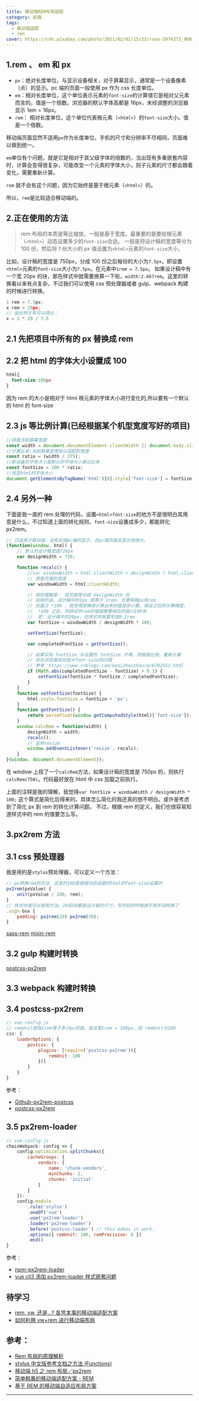 ```yaml
---
title: 移动端REM布局适配
category: 前端
tags:
  - 移动端适配
  - ren
cover: https://cdn.pixabay.com/photo/2021/02/02/15/23/rose-5974372_960_720.jpg
---
```



## 1.rem 、 em 和 px

* `px`：绝对长度单位，与显示设备相关，对于屏幕显示，通常是一个设备像素（点）的显示。pc 端的页面一般使用 px 作为 css 长度单位。
* `em`：相对长度单位，这个单位表示元素的`font-size`的计算值它是相对父元素而言的。值是一个倍数。浏览器的默认字体高都是 16px，未经调整的浏览器显示 1em = 16px。
* `rem`： 相对长度单位，这个单位代表根元素（`<html>`）的`font-size`大小。值是一个倍数。

移动端页面显然不适用`px`作为长度单位，手机的尺寸和分辨率不尽相同，页面难以做到统一。

`em`单位有个问题，就是它是相对于其父级字体的倍数的，当出现有多重嵌套内容时，计算会变得很复杂，可能改变一个元素的字体大小，则子元素的尺寸都会跟着变化，需要重新计算。

`rem` 就不会有这个问题，因为它始终是基于根元素（`<html>`）的。

所以，`rem`是比较适合移动端的。

## 2.正在使用的方法

> rem 布局的本质是等比缩放，一般是基于宽度。最重要的是要给根元素（`<html>`）动态设置多少的`font-size`合适。 一般是将设计稿的宽度等分为 100 份，然后将 1 份大小的 px 值设置为`<html>`元素的`font-size`大小。

比如，设计稿的宽度是 750px，分成 100 份之后每份的大小为`7.5px`，即设置`<html>`元素的`font-size`大小为`7.5px`。在元素中`1rem = 7.5px`。 如果设计稿中有一个宽 20px 的块，那在样式中就需要换算一下啦，`width:2.667rem`。这里的转换看以来有点复杂，不过我们可以使用 css 预处理器或者 gulp、webpack 构建的时候进行转换。

```js
1 rem = 7.5px;
x rem = 20px;
// 由比例关系可以得出：
x = 1 * 20 / 7.5
```

## 2.1 先把项目中所有的 px 替换成 rem

## 2.2 把 html 的字体大小设置成 100

```css
html{
  font-size:100px
}
```

因为 rem 的大小是相对于 html 根元素的字体大小进行变化的,所以要有一个默认的 html 的 font-size

## 2.3 js 等比例计算(已经根据某个机型宽度写好的项目)

```js
//获取当前屏幕宽度
const width = document.documentElement.clientWidth || document.body.clientWidth;
//计算比率:当前屏幕宽度除以适配的宽度
const ratio = (width / 375);
//新设备的字体大小是默认的字体大小乘以比率
const fontSize = 100 * ratio;
//改变html的字体大小
document.getElementsByTagName('html')[0].style['font-size'] = fontSize + 'px'
```

## 2.4 另外一种

下面是我一直的 rem 处理的代码，设置`<html>font-size`的地方不是很明白其用意是什么，不过知道上面的转化规则，`font-size`设置成多少，都能转化 px2rem。

```js
// 只适用于移动端，没有处理pc端的显示，在pc端页面会显示地很大。
(function(window, html) {
    // 默认的设计稿宽度720px
    var designWidth = 720;

    function recalc() {
        //var windowWidth = html.clientWidth < designWidth ? html.clientWidth : designWidth;
        // 获取页面的宽度
        var windowWidth = html.clientWidth;

        // 我的理解是： 将页面等分成 designWidth 份
        // 这样的话，设计稿中的1px 就等于 1rem，方便转换px和rem
        // 后面又 *100 ，我觉得是确保计算出来的值是非小数，保证之后的计算精度。
        //  *100 之后，则样式中rem的值就需要相应的缩小100背
        //  即：设计稿中的20px，在样式中就要写成0.2rem
        var fontSize = windowWidth / designWidth * 100;

        setFontSize(fontSize);

        var completedFontSize = getFontSize();

        // 如果实际 fontSize 与设置的 fontSize 不等，则根据比例，重新计算
        // 存在浏览器自动放大font-size的问题
        // 参考：https://www.cnblogs.com/keaizhouzhou/p/6702551.html
        if (Math.abs(completedFontSize - fontSize) > 0.1) {
            setFontSize(fontSize * fontSize / completedFontSize);
        }
    }
    function setFontSize(fontSize) {
        html.style.fontSize = fontSize + 'px';
    }
    function getFontSize() {
        return parseFloat(window.getComputedStyle(html)['font-size']);
    }
    window.calcRem = function(width) {
        designWidth = width;
        recalc();
        // 监听resize
        window.addEventListener('resize', recalc);
    }
}(window, document.documentElement));


```

在 window 上挂了一个`calcRem`方法，如果设计稿的宽度是 750px 的，则执行`calcRem(750)`。代码最好放在 html 中 css 加载之前执行。

上面的注释是我的理解，我觉得`var fontSize = windowWidth / designWidth * 100;` 这个算式是简化后得来的，具体怎么简化的我还真的想不明白。或许是考虑到了简化 px 到 rem 的转化计算问题。 不过，根据 rem 的定义，我们也很容易知道样式中的 rem 的值要怎么写。

## 3.px2rem 方法

## 3.1 css 预处理器

我是用的是`stylus`预处理器，可以定义一个方法：

```js
// px转换rem的方法，这里的100是根据动态设置的html的font-size设置的
px2rem(pxValue) {
    unit(pxValue / 100, rem);
}
// 样式中就可以使用方法，20和30都是设计稿的尺寸，写代码的时候就不用手动转换了
.sign-box {
    padding: px2rem(20) px2rem(30);
}
```

[sass-rem](https://link.zhihu.com/?target=https%3A//github.com/pierreburel/sass-rem) [mixin-rem](https://github.com/bitmanic/rem)

## 3.2 gulp 构建时转换

[postcss-px2rem](https://www.npmjs.com/package/postcss-px2rem)

## 3.3 webpack 构建时转换

## 3.4 postcss-px2rem

```js
// vue.config.js
// remUnit是指1rem等于多少px的值，我这里1rem = 100px，则 remUnit为100
css: {
    loaderOptions: {
        postcss: {
            plugins: [require('postcss-px2rem')({
                remUnit: 100
            })]
        }
    }
}


```

参考：

* [Github-px2rem-postcss](https://github.com/songsiqi/px2rem-postcss)
* [postcss-px2rem](https://www.jianshu.com/p/5b8b7cd11fce)

## 3.5 px2rem-loader

```js
// vue.config.js
chainWebpack: config => {
    config.optimization.splitChunks({
        cacheGroups: {
            vendors: {
                name: 'chunk-vendors',
                minChunks: 2,
                chunks: 'initial'
            }
        }
    });
    config.module
        .rule('stylus')
        .oneOf('vue')
        .use('px2rem-loader')
        .loader('px2rem-loader')
        .before('postcss-loader') // this makes it work.
        .options({ remUnit: 100, remPrecision: 8 })
        .end()
}
```

参考：

* [npm-px2rem-loader](https://www.npmjs.com/package/px2rem-loader)
* [vue cli3 添加 px2rem-loader 样式嵌套问题](https://www.jianshu.com/p/1613b599d5be)

## 待学习

* [rem, vw, 还是…? 各凭本事的移动端适配方案](https://juejin.im/post/5bc07ebf6fb9a05d026119a9)
* [如何利用 vw+rem 进行移动端布局](https://juejin.im/post/5b29f476e51d455892718380)

## 参考：[](#参考)

* [Rem 布局的原理解析](https://www.jianshu.com/p/09bd0ca51ef5)
* [stylus 中文版参考文档之方法 (Functions)](https://www.zhangxinxu.com/jq/stylus/functions.php)
* [移动端 h5 之 rem 布局／px2rem](https://www.jianshu.com/p/e96ccb603a50)
* [简单粗暴的移动端适配方案 - REM](https://zhuanlan.zhihu.com/p/33034872)
* [基于 REM 的移动端自适应布局方案](https://juejin.im/entry/5ac431d46fb9a028ba1faee6)

* * *

